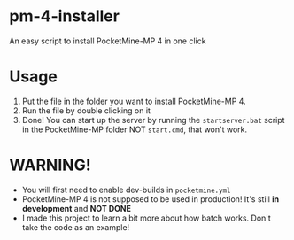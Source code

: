 # pm-4-installer
An easy script to install PocketMine-MP 4 in one click

# Usage
1. Put the file in the folder you want to install PocketMine-MP 4.    
2. Run the file by double clicking on it
3. Done! You can start up the server by running the `startserver.bat` script in the PocketMine-MP folder NOT `start.cmd`, that won't work.

# WARNING! 
* You will first need to enable dev-builds in `pocketmine.yml`
* PocketMine-MP 4 is not supposed to be used in production! It's still **in development** and **NOT DONE** 
* I made this project to learn a bit more about how batch works. Don't take the code as an example!
